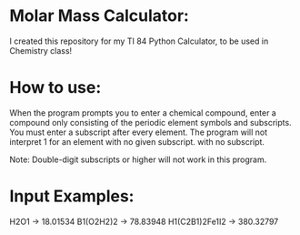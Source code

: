 # Molar Mass Calculator:
I created this repository for my TI 84 Python Calculator, to be used in Chemistry class!

# How to use:
When the program prompts you to enter a chemical compound, enter a compound only consisting of the periodic element symbols and subscripts. 
You must enter a subscript after every element. The program will not interpret 1 for an element with no given subscript.
with no subscript.

Note: Double-digit subscripts or higher will not work in this program.

# Input Examples:
H2O1 -> 18.01534
B1(O2H2)2 -> 78.83948
H1(C2B1)2Fe1I2 -> 380.32797

